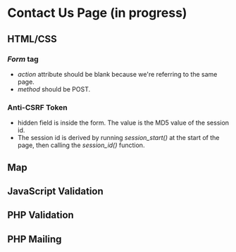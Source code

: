 # Contact Us Page (in progress)

## HTML/CSS
  ### *Form* tag
  - *action* attribute should be blank because we're referring to the same page.
  - *method* should be POST.
  ### Anti-CSRF Token
  - hidden field is inside the form. The value is the MD5 value of the session id.
  - The session id is derived by running *session_start()* at the start of the page, then calling the *session_id()* function.

## Map

## JavaScript Validation

## PHP Validation

## PHP Mailing
